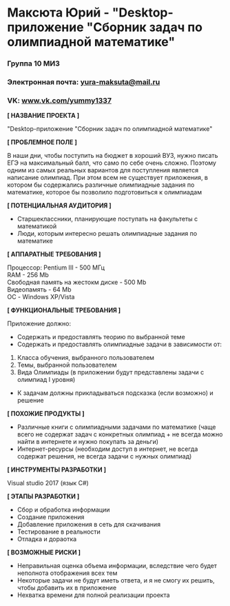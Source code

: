# Максюта Юрий - "Desktop-приложение "Сборник задач по олимпиадной математике"

### Группа 10 МИ3
### Электронная почта: yura-maksuta@mail.ru
### VK: www.vk.com/yummy1337


**[ НАЗВАНИЕ ПРОЕКТА ]**

"Desktop-приложение "Сборник задач по олимпиадной математике"

**[ ПРОБЛЕМНОЕ ПОЛЕ ]**

В наши дни, чтобы поступить на бюджет в хороший ВУЗ, нужно писать ЕГЭ на максимальный балл, что само по себе очень сложно.
Поэтому одним из самых реальных вариантов для поступления является написание олимпиад.
При этом всем не существует приложения, в котором бы содержались различные олимпиадные задания по математике, которое бы позволило подготовиться к олимпиадам

**[ ПОТЕНЦИАЛЬНАЯ АУДИТОРИЯ ]**

+ Старшеклассники, планирующие поступать на факультеты с математикой
+ Люди, которым интересно решать олимпиадные задания по математике

**[ АППАРАТНЫЕ ТРЕБОВАНИЯ ]** 

Процессор: Pentium III - 500 МГц <br>
RAM - 256 Mb <br>
Свободная память на жестокм диске - 500 Mb <br>
Видеопамять - 64 Mb <br>
ОС - Windows XP/Vista <br>

**[ ФУНКЦИОНАЛЬНЫЕ ТРЕБОВАНИЯ ]**

Приложение должно:
+ Содержать и предоставлять теорию по выбранной теме
+ Содержать и предоставлять олимпиадные задачи в зависимости от:
1) Класса обучения, выбранного пользователем
2) Темы, выбранной пользователем
3) Вида Олимпиады (в приложении будут представлены задачи с олимпиад I уровня)
+ К задачам должны прикладываться подсказка (если возможно) и решение
  
**[ ПОХОЖИЕ ПРОДУКТЫ ]**

+ Различные книги с олимпиадными задачами по математике (чаще всего не содержат задач с конкретных олимпиад + не всегда можно найти в интернете и нужно покупать за деньги)
+ Интернет-ресурсы (необходим доступ в интернет, не всегда содержат решения, не всегда задачи с нужных олимпиад)


**[ ИНСТРУМЕНТЫ РАЗРАБОТКИ ]**

Visual studio 2017 (язык C#)

**[ ЭТАПЫ РАЗРАБОТКИ ]**

  + Сбор и обработка информации
  + Создание приложения
  + Добавление приложения в сеть для скачивания
  + Тестирование в реальности
  + Отладка и дораотка
  
 **[ ВОЗМОЖНЫЕ РИСКИ ]**
 
  + Неправильная оценка объема информации, вследствие чего будет неполнота отображения всех тем
  + Некоторые задачи не будут иметь ответа, и я не смогу их решить, чтобы добавить их в приложение
  + Нехватка времени для полной реализации проекта
